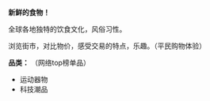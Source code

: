 **新鲜的食物！**

全球各地独特的饮食文化，风俗习性。

浏览街市，对比物价，感受交易的特点，乐趣。（平民购物体验）



**品类：** （网络top榜单品）

* 运动器物
* 科技潮品



